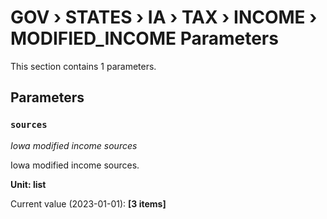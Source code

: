 # GOV › STATES › IA › TAX › INCOME › MODIFIED_INCOME Parameters

This section contains 1 parameters.

## Parameters

### `sources`
*Iowa modified income sources*

Iowa modified income sources.

**Unit: list**

Current value (2023-01-01): **[3 items]**


